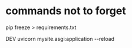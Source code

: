 # commands not to forget

pip freeze > requirements.txt


DEV
uvicorn mysite.asgi:application --reload

